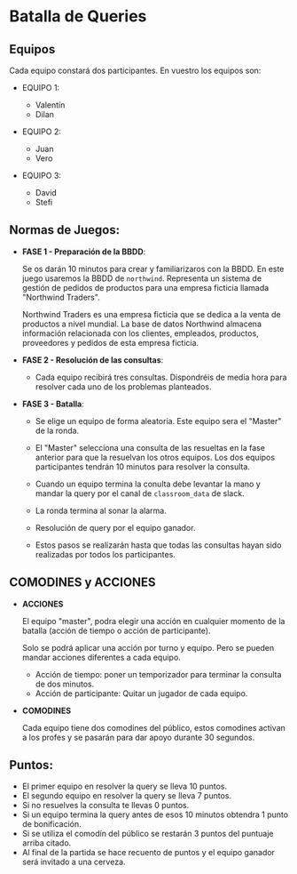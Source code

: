 # Batalla de Queries


## Equipos

Cada equipo constará dos participantes. En vuestro los equipos son: 

- EQUIPO 1:
    - Valentín
    - Dilan

- EQUIPO 2:
    - Juan
    - Vero

- EQUIPO 3:
    - David
    - Stefi



## Normas de Juegos: 

- **FASE 1 - Preparación de la BBDD**:

    Se os darán 10 minutos para crear y familiarizaros con la BBDD. En este juego usaremos la BBDD de `northwind`. Representa un sistema de gestión de pedidos de productos para una empresa ficticia llamada "Northwind Traders".

    Northwind Traders es una empresa ficticia que se dedica a la venta de productos a nivel mundial. La base de datos Northwind almacena información relacionada con los clientes, empleados, productos, proveedores y pedidos de esta empresa ficticia.

- **FASE 2 - Resolución de las consultas**:

    - Cada equipo recibirá tres consultas. Dispondréis de media hora para resolver cada uno de los problemas planteados. 


- **FASE 3 - Batalla**: 

    - Se elige un equipo de forma aleatoria. Este equipo sera el "Master" de la ronda.
    - El "Master" selecciona una consulta de las resueltas en la fase anterior para que la resuelvan los otros equipos. Los dos equipos participantes tendrán 10 minutos para resolver la consulta. 

    - Cuando un equipo termina la conulta debe levantar la mano y mandar la query por el canal de `classroom_data` de slack. 

    - La ronda termina al sonar la alarma.

    - Resolución de query por el equipo ganador. 

    - Estos pasos se realizarán hasta que todas las consultas hayan sido realizadas por todos los participantes. 

## COMODINES y ACCIONES

- **ACCIONES**

    El equipo "master", podra elegir una acción en cualquier momento de la batalla (acción de tiempo o acción de participante). 
    
    Solo se podrá aplicar una acción por turno y equipo. Pero se pueden mandar acciones diferentes a cada equipo. 

    - Acción de tiempo: poner un temporizador para terminar la consulta de dos minutos.  
    - Acción de participante: Quitar un jugador de cada equipo.

- **COMODINES**

    Cada equipo tiene dos comodines del público, estos comodines activan a los profes y se pasarán para dar apoyo durante 30 segundos. 

## Puntos: 

- El primer equipo en resolver la query se lleva 10 puntos. 
- El segundo equipo en resolver la query se lleva 7 puntos.
- Si no resuelves la consulta te llevas 0 puntos. 
- Si un equipo termina la query antes de esos 10 minutos obtendra 1 punto de bonificación.
- Si se utiliza el comodín del público se restarán 3 puntos del puntuaje arriba citado. 
- Al final de la partida se hace recuento de puntos y el equipo ganador será invitado a una cerveza. 
